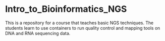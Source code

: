 # Intro_to_Bioinformatics_NGS
This is a repository for a course that teaches basic NGS techniques. The students learn to use containers to run quality control and mapping tools on DNA and RNA sequencing data. 
